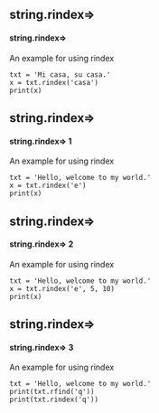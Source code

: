 ## string.rindex=>
#### string.rindex=>
An example for using rindex
```
txt = 'Mi casa, su casa.'
x = txt.rindex('casa')
print(x)
```

## string.rindex=>
#### string.rindex=> 1
An example for using rindex
```
txt = 'Hello, welcome to my world.'
x = txt.rindex('e')
print(x)
```

## string.rindex=>
#### string.rindex=> 2
An example for using rindex
```
txt = 'Hello, welcome to my world.'
x = txt.rindex('e', 5, 10)
print(x)
```

## string.rindex=>
#### string.rindex=> 3
An example for using rindex
```
txt = 'Hello, welcome to my world.'
print(txt.rfind('q'))
print(txt.rindex('q'))
```